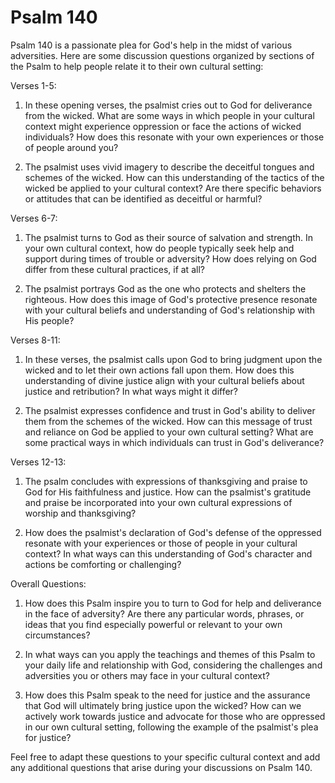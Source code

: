 # Psalm 140

Psalm 140 is a passionate plea for God's help in the midst of various adversities. Here are some discussion questions organized by sections of the Psalm to help people relate it to their own cultural setting:

Verses 1-5:

1. In these opening verses, the psalmist cries out to God for deliverance from the wicked. What are some ways in which people in your cultural context might experience oppression or face the actions of wicked individuals? How does this resonate with your own experiences or those of people around you?

2. The psalmist uses vivid imagery to describe the deceitful tongues and schemes of the wicked. How can this understanding of the tactics of the wicked be applied to your cultural context? Are there specific behaviors or attitudes that can be identified as deceitful or harmful?

Verses 6-7:

1. The psalmist turns to God as their source of salvation and strength. In your own cultural context, how do people typically seek help and support during times of trouble or adversity? How does relying on God differ from these cultural practices, if at all?

2. The psalmist portrays God as the one who protects and shelters the righteous. How does this image of God's protective presence resonate with your cultural beliefs and understanding of God's relationship with His people?

Verses 8-11:

1. In these verses, the psalmist calls upon God to bring judgment upon the wicked and to let their own actions fall upon them. How does this understanding of divine justice align with your cultural beliefs about justice and retribution? In what ways might it differ?

2. The psalmist expresses confidence and trust in God's ability to deliver them from the schemes of the wicked. How can this message of trust and reliance on God be applied to your own cultural setting? What are some practical ways in which individuals can trust in God's deliverance?

Verses 12-13:

1. The psalm concludes with expressions of thanksgiving and praise to God for His faithfulness and justice. How can the psalmist's gratitude and praise be incorporated into your own cultural expressions of worship and thanksgiving?

2. How does the psalmist's declaration of God's defense of the oppressed resonate with your experiences or those of people in your cultural context? In what ways can this understanding of God's character and actions be comforting or challenging?

Overall Questions:

1. How does this Psalm inspire you to turn to God for help and deliverance in the face of adversity? Are there any particular words, phrases, or ideas that you find especially powerful or relevant to your own circumstances?

2. In what ways can you apply the teachings and themes of this Psalm to your daily life and relationship with God, considering the challenges and adversities you or others may face in your cultural context?

3. How does this Psalm speak to the need for justice and the assurance that God will ultimately bring justice upon the wicked? How can we actively work towards justice and advocate for those who are oppressed in our own cultural setting, following the example of the psalmist's plea for justice?

Feel free to adapt these questions to your specific cultural context and add any additional questions that arise during your discussions on Psalm 140.